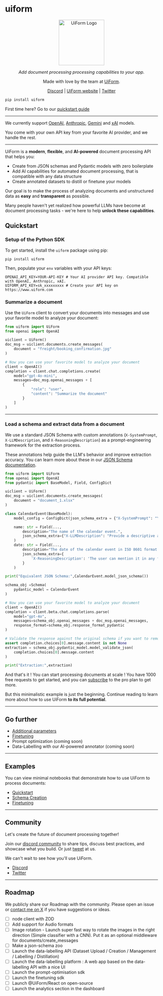 # uiform

<div align="center" style="margin-bottom: 1em;">

<img src="https://github.com/UiForm/uiform/blob/main/uiform-logo.png" alt="UiForm Logo" width="150">


  *Add document processing processing capabilities to your app.*

Made with love by the team at [UiForm](https://uiform.com).

[Discord](https://discord.com/invite/vc5tWRPqag) | [UiForm website](https://uiform.com) | [Twitter](https://x.com/uiformAPI)


</div>


``` bash
pip install uiform
```

First time here? Go to our [quickstart guide](https://docs.uiform.com/get-started/introduction)

---


We currently support [OpenAI](https://platform.openai.com/docs/overview), [Anthropic](https://www.anthropic.com/api), [Gemini](https://aistudio.google.com/) and [xAI](https://x.ai/api) models.

You come with your own API key from your favorite AI provider, and we handle the rest.

---

UiForm is a **modern**, **flexible**, and **AI-powered** document processing API that helps you:

- Create from JSON schemas and Pydantic models with zero boilerplate
- Add AI capabilities for automated document processing, that is compatible with any data structure
- Create annotated datasets to distill or finetune your models

Our goal is to make the process of analyzing documents and unstructured data as **easy** and **transparent** as possible.

Many people haven't yet realized how powerful LLMs have become at document processing tasks - we're here to help **unlock these capabilities**.

## Quickstart

### Setup of the Python SDK

To get started, install the `uiform` package using pip:

```bash
pip install uiform
```

Then, populate your `env` variables with your API keys:

```
OPENAI_API_KEY=YOUR-API-KEY # Your AI provider API key. Compatible with OpenAI, Anthropic, xAI.
UIFORM_API_KEY=sk_xxxxxxxxx # Create your API key on https://www.uiform.com
```

### Summarize a document

Use the `UiForm` client to convert your documents into messages and use your favorite model to analyze your document:

```python 
from uiform import UiForm
from openai import OpenAI

uiclient = UiForm()
doc_msg = uiclient.documents.create_messages(
    document = "freight/booking_confirmation.jpg"
)

# Now you can use your favorite model to analyze your document
client = OpenAI()
completion = client.chat.completions.create(
    model="gpt-4o-mini",
    messages=doc_msg.openai_messages + [
        {
            "role": "user",
            "content": "Summarize the document"
        }
    ]
)
```

---

### Load a schema and extract data from a document

We use a standard JSON Schema with custom annotations (`X-SystemPrompt`, `X-LLMDescription`, and `X-ReasoningDescription`) as a prompt-engineering framework for the extraction process.

These annotations help guide the LLM's behavior and improve extraction accuracy. 
You can learn more about these in our [JSON Schema documentation](https://docs.uiform.com/get-started/the-json-schema).


```python Pydantic BaseModel
from uiform import UiForm
from openai import OpenAI
from pydantic import BaseModel, Field, ConfigDict

uiclient = UiForm()
doc_msg = uiclient.documents.create_messages(
    document = "document_1.xlsx"
)

class CalendarEvent(BaseModel):
    model_config = ConfigDict(json_schema_extra = {"X-SystemPrompt": "You are a useful assistant."})

    name: str = Field(...,
        description="The name of the calendar event.",
        json_schema_extra={"X-LLMDescription": "Provide a descriptive and concise name for the event."}
    )
    date: str = Field(...,
        description="The date of the calendar event in ISO 8601 format.",
        json_schema_extra={
            'X-ReasoningDescription': 'The user can mention it in any format, like **next week** or **tomorrow**. Infer the right date format from the user input.',
        }
    )

print("Equivalent JSON Schema:",CalendarEvent.model_json_schema())

schema_obj =Schema(
    pydantic_model = CalendarEvent
)

# Now you can use your favorite model to analyze your document
client = OpenAI()
completion = client.beta.chat.completions.parse(
    model="gpt-4o",
    messages=schema_obj.openai_messages + doc_msg.openai_messages,
    response_format=schema_obj.response_format_pydantic
)

# Validate the response against the original schema if you want to remove the reasoning fields
assert completion.choices[0].message.content is not None
extraction = schema_obj.pydantic_model.model_validate_json(
    completion.choices[0].message.content 
)

print("Extraction:",extraction)
```
</CodeGroup>

And that's it ! You can start processing documents at scale ! 
You have 1000 free requests to get started, and you can [subscribe](https://www.uiform.com) to the pro plan to get more.

But this minimalistic example is just the beginning. Continue reading to learn more about how to use UiForm **to its full potential**.

----

## Go further

- [Additional parameters](https://docs.uiform.com/document-api/additional-parameters)
- [Finetuning](https://docs.uiform.com/document-api/finetuning)
- Prompt optimization (coming soon)
- Data-Labelling with our AI-powered annotator (coming soon)

----

## Examples

You can view minimal notebooks that demonstrate how to use UiForm to process documents:

- [Quickstart](https://github.com/UiForm/uiform/blob/main/notebooks/Quickstart.ipynb)
- [Schema Creation](https://github.com/UiForm/uiform/blob/main/notebooks/Schema_creation.ipynb)
- [Finetuning](https://github.com/UiForm/uiform/blob/main/notebooks/Finetuning.ipynb)

----

## Community

Let's create the future of document processing together!

Join our [discord community](https://discord.com/invite/vc5tWRPqag) to share tips, discuss best practices, and showcase what you build. Or just [tweet](https://x.com/uiformAPI) at us.

We can't wait to see how you'll use UiForm.

- [Discord](https://discord.com/invite/vc5tWRPqag)
- [Twitter](https://x.com/uiformAPI)

----

## Roadmap

We publicly share our Roadmap with the community. Please open an issue or [contact me on X](https://x.com/sachaicb) if you have suggestions or ideas.

- [ ] node client with ZOD
- [ ] Add support for Audio formats
- [ ] Image rotation - Launch super fast way to rotate the images in the right direction (Simple classifier with a CNN). Put it as an optional middleware for documents/create_messages
- [ ] Make a json-schema zoo
- [ ] Launch the data-labelling API (Dataset Upload / Creation / Management / Labelling / Distillation)
- [ ] Launch the data-labelling platform : A web app based on the data-labelling API with a nice UI
- [ ] Launch the prompt-optimisation sdk
- [ ] Launch the finetuning sdk 
- [ ] Launch @UiForm/React on open-source
- [ ] Launch the analytics section in the dashboard
